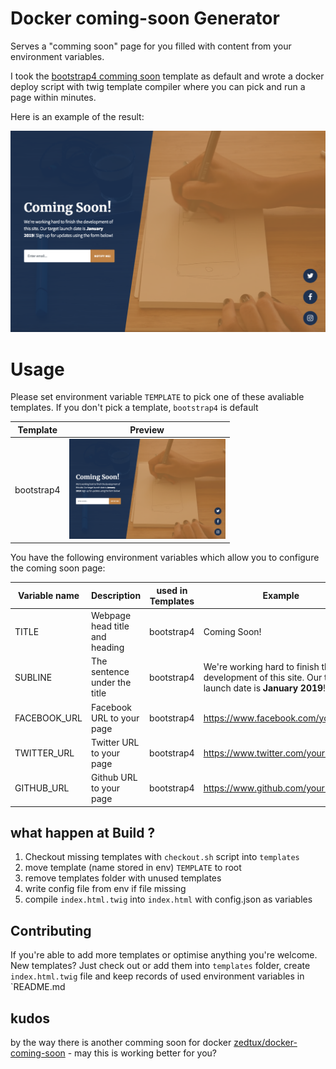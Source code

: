 # Docker coming-soon Generator

Serves a "comming soon" page for you filled with content from your environment variables.

I took the [bootstrap4 comming soon](BlackrockDigital/startbootstrap-coming-soon) template as default
and wrote a docker deploy script with twig template compiler where you can pick and run a page within minutes.

Here is an example of the result:

![bootstrap4-example](templates/bootstrap4/example.png)

# Usage
Please set environment variable `TEMPLATE` to pick one of these avaliable templates.
If you don't pick a template, `bootstrap4` is default

| Template | Preview |
| -------- | ------- |
| bootstrap4 | <img src="templates/bootstrap4/example.png" width="250"> |

You have the following environment variables which allow you to configure the
coming soon page:



| Variable name | Description                            | used in Templates | Example                                                                |
|-----------------|------------------------------------------- | -------------------- | ---------------------------------------------------------------------------------|
| TITLE         | Webpage head title and heading              | bootstrap4 | Coming Soon!                                                   |
| SUBLINE       | The sentence under the title                | bootstrap4 | We're working hard to finish the development of this site. Our target launch date is <strong>January 2019</strong>!                |
| FACEBOOK_URL  | Facebook URL to your page      | bootstrap4 | https://www.facebook.com/yourPage                     |
| TWITTER_URL   | Twitter URL to your page       | bootstrap4 | https://www.twitter.com/yourPage                       |
| GITHUB_URL    | Github URL to your page        | bootstrap4 | https://www.github.com/yourPage                         |

## what happen at Build ?
1. Checkout missing templates with `checkout.sh` script into `templates`
2. move template (name stored in env) `TEMPLATE` to root
3. remove templates folder with unused templates
4. write config file from env if file missing
5. compile `index.html.twig` into `index.html` with config.json as variables


## Contributing

If you're able to add more templates or optimise anything you're welcome.
New templates? Just check out or add them into `templates` folder, create `index.html.twig` file
and keep records of used environment variables in `README.md


## kudos
by the way there is another comming soon for docker
[zedtux/docker-coming-soon](zedtux/docker-coming-soon) - may this is working better for you?